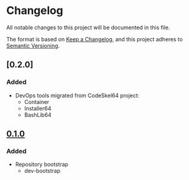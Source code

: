 # Changelog

All notable changes to this project will be documented in this file.

The format is based on [Keep a Changelog](https://keepachangelog.com/en/1.0.0/),
and this project adheres to [Semantic Versioning](https://semver.org/spec/v2.0.0.html).

## [0.2.0]

### Added

- DevOps tools migrated from CodeSkel64 project:
  - Container
  - Installer64
  - BashLib64

## [0.1.0]

### Added

- Repository bootstrap
  - dev-bootstrap

[0.1.0]: https://github.com/automation64/devbin64/releases/tag/0.1.0
